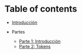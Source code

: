# Table of contents

* [Introducción](README.md)

* Partes
  * [Parte 1: Introducción](partes/parte1.md)
  * [Parte 2: Tokens](partes/parte2.md)